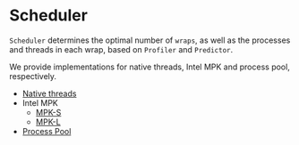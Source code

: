 # Scheduler

`Scheduler` determines the optimal number of `wraps`, as well as the processes and threads in each wrap, based on `Profiler` and `Predictor`.

We provide implementations for native threads, Intel MPK and process pool, respectively.

* [Native threads](https://github.com/tjulym/Chiron/tree/main/Scheduler/native)
* Intel MPK
  + [MPK-S](https://github.com/tjulym/Chiron/tree/main/Scheduler/mpk-s)
  + [MPK-L](https://github.com/tjulym/Chiron/tree/main/Scheduler/mpk-l)
* [Process Pool](https://github.com/tjulym/Chiron/tree/main/Scheduler/pp)